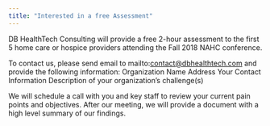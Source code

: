 ```yaml
---
title: "Interested in a free Assessment"
---
```





 

DB HealthTech Consulting will provide a free 2-hour assessment to the first 5 home care or hospice providers attending the Fall 2018 NAHC conference. 

To contact us, please send email to mailto:contact@dbhealthtech.com and provide the following information:
Organization Name
Address
Your Contact Information
Description of your organization’s challenge(s)

We will schedule a call with you and key staff to review your current pain points and objectives. After our meeting, we will provide a document with a high level summary of our findings.
